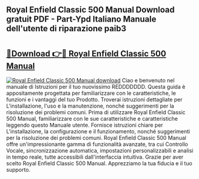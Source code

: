 ## Royal Enfield Classic 500 Manual Download gratuit PDF - Part-Ypd Italiano Manuale dell'utente di riparazione paib3

# <h2><a href="http://dfbubr.blite.top/?on=Royal+Enfield+Classic+500+Manual">🔗Download 👉🔴 Royal Enfield Classic 500 Manual</a></h2>

[![Royal Enfield Classic 500 Manual download](https://i.imgur.com/lujVjoI.png)](http://dfbubr.blite.top/?on=Royal+Enfield+Classic+500+Manual)
Ciao e benvenuto nel manuale di Istruzioni per il tuo nuovissimo REDDDDDDD. Questa guida è appositamente progettata per familiarizzare con le caratteristiche, le funzioni e i vantaggi del tuo Prodotto. Troverai istruzioni dettagliate per L'installazione, l'uso e la manutenzione, nonché suggerimenti per la risoluzione dei problemi comuni. Prima di utilizzare Royal Enfield Classic 500 Manual, familiarizzare con le sue caratteristiche e caratteristiche leggendo questo Manuale utente. Fornisce istruzioni chiare per L'installazione, la configurazione e il funzionamento, nonché suggerimenti per la risoluzione dei problemi comuni. Royal Enfield Classic 500 Manual offre un'impressionante gamma di funzionalità avanzate, tra cui Controllo Vocale, sincronizzazione automatica, impostazioni personalizzabili e analisi in tempo reale, tutte accessibili dall'interfaccia intuitiva. Grazie per aver scelto Royal Enfield Classic 500 Manual. Apprezziamo la tua fiducia e il tuo supporto.
